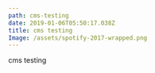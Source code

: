 ```yaml
---
path: cms-testing
date: 2019-01-06T05:50:17.038Z
title: cms testing
Image: /assets/spotify-2017-wrapped.png
---
```

cms testing
